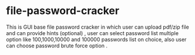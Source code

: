 # file-password-cracker
This is GUI base file password cracker in which user can upload pdf/zip file and can provide hints (optional) , user can select password list multiple option like 100,1000,10000 and 100000 passwords list on choice, also user can choose  password brute force option .
